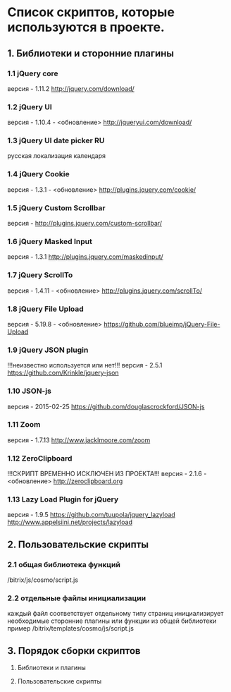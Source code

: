 
# Список скриптов, которые используются в проекте.

## 1. Библиотеки и сторонние плагины

### 1.1 jQuery core
версия - 1.11.2
http://jquery.com/download/

### 1.2 jQuery UI
версия - 1.10.4 - <обновление>
http://jqueryui.com/download/

### 1.3 jQuery UI date picker RU
русская локализация календаря

### 1.4 jQuery Cookie
версия - 1.3.1 - <обновление>
http://plugins.jquery.com/cookie/

### 1.5 jQuery Custom Scrollbar
версия -
http://plugins.jquery.com/custom-scrollbar/

### 1.6 jQuery Masked Input
версия - 1.3.1
http://plugins.jquery.com/maskedinput/

### 1.7 jQuery ScrollTo
версия - 1.4.11 - <обновление>
http://plugins.jquery.com/scrollTo/

### 1.8 jQuery File Upload
версия - 5.19.8 - <обновление>
https://github.com/blueimp/jQuery-File-Upload

### 1.9 jQuery JSON plugin
!!!неизвестно используется или нет!!!
версия - 2.5.1
https://github.com/Krinkle/jquery-json

### 1.10 JSON-js
версия - 2015-02-25
https://github.com/douglascrockford/JSON-js

### 1.11 Zoom
версия - 1.7.13
http://www.jacklmoore.com/zoom

### 1.12 ZeroClipboard
!!!СКРИПТ ВРЕМЕННО ИСКЛЮЧЕН ИЗ ПРОЕКТА!!!
версия - 2.1.6 - <обновление>
http://zeroclipboard.org
    
### 1.13 Lazy Load Plugin for jQuery
версия - 1.9.5
https://github.com/tuupola/jquery_lazyload
http://www.appelsiini.net/projects/lazyload
    
## 2. Пользовательские скрипты

### 2.1 общая библиотека функций
/bitrix/js/cosmo/script.js

### 2.2 отдельные файлы инициализации
каждый файл соответствует отдельному типу страниц
инициализирует необходимые сторонние плагины или функции из общей библиотеки
пример
/bitrix/templates/cosmo/js/script.js

## 3. Порядок сборки скриптов

1. Библиотеки и плагины

2. Пользовательские скрипты